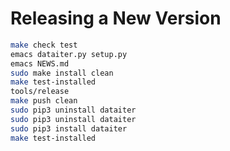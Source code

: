 Releasing a New Version
=======================

```bash
make check test
emacs dataiter.py setup.py
emacs NEWS.md
sudo make install clean
make test-installed
tools/release
make push clean
sudo pip3 uninstall dataiter
sudo pip3 uninstall dataiter
sudo pip3 install dataiter
make test-installed
```
